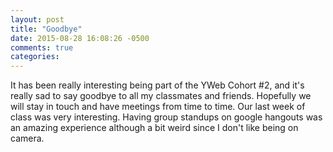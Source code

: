 ```yaml
---
layout: post
title: "Goodbye"
date: 2015-08-28 16:08:26 -0500
comments: true
categories: 
---
```

It has been really interesting being part of the YWeb Cohort #2, and it's really sad to say goodbye to all my classmates and friends. Hopefully we will stay in touch and have meetings from time to time. Our last week of class was very interesting. Having group standups on google hangouts was an amazing experience although a bit weird since I don't like being on camera. 